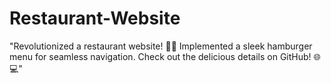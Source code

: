 # Restaurant-Website
 "Revolutionized a restaurant website! 🍔✨ Implemented a sleek hamburger menu for seamless navigation. Check out the delicious details on GitHub! 🌐💻"
